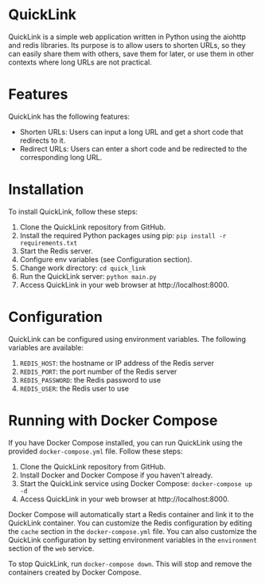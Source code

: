 # QuickLink

QuickLink is a simple web application written in Python using the aiohttp and redis libraries. Its purpose is to allow users to shorten URLs, so they can easily share them with others, save them for later, or use them in other contexts where long URLs are not practical.

# Features
QuickLink has the following features:

* Shorten URLs: Users can input a long URL and get a short code that redirects to it.
* Redirect URLs: Users can enter a short code and be redirected to the corresponding long URL.

# Installation

To install QuickLink, follow these steps:

1. Clone the QuickLink repository from GitHub.
2. Install the required Python packages using pip: `pip install -r requirements.txt`
3. Start the Redis server.
4. Configure env variables (see Configuration section).
5. Change work directory: `cd quick_link`
6. Run the QuickLink server: `python main.py`
7. Access QuickLink in your web browser at http://localhost:8000.

# Configuration

QuickLink can be configured using environment variables. The following variables are available:

1. `REDIS_HOST`: the hostname or IP address of the Redis server
2. `REDIS_PORT`: the port number of the Redis server
3. `REDIS_PASSWORD`: the Redis password to use
4. `REDIS_USER`: the Redis user to use

# Running with Docker Compose

If you have Docker Compose installed, you can run QuickLink using the provided `docker-compose.yml` file. Follow these steps:

1. Clone the QuickLink repository from GitHub.
2. Install Docker and Docker Compose if you haven't already.
3. Start the QuickLink service using Docker Compose: `docker-compose up -d`
4. Access QuickLink in your web browser at http://localhost:8000.

Docker Compose will automatically start a Redis container and link it to the QuickLink container. 
You can customize the Redis configuration by editing the `cache` section in the `docker-compose.yml` file. 
You can also customize the QuickLink configuration by setting environment variables in the `environment` section of the `web` service.

To stop QuickLink, run `docker-compose down`. This will stop and remove the containers created by Docker Compose.